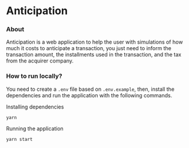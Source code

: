 # Anticipation

### About

Anticipation is a web application to help the user with simulations of how much it costs to anticipate a transaction, you just need to inform the transaction amount, the installments used in the transaction, and the tax from the acquirer company.

### How to run locally?

You need to create a `.env` file based on `.env.example`, then, install the dependencies and run the application with the following commands.

Installing dependencies
```
yarn
```

Running the application
```
yarn start
```
